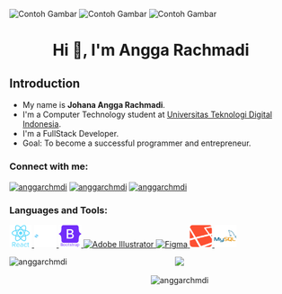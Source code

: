  ![Contoh Gambar](https://media.giphy.com/media/v1.Y2lkPTc5MGI3NjExemJzcDh3aTVodTRsOHJteDZ1bGQyY2kzMXVtdWM4bzhvdW9nOTQxeSZlcD12MV9pbnRlcm5hbF9naWZfYnlfaWQmY3Q9Zw/tHIRLHtNwxpjIFqPdV/giphy.gif)
 ![Contoh Gambar](https://media.giphy.com/media/v1.Y2lkPTc5MGI3NjExemJzcDh3aTVodTRsOHJteDZ1bGQyY2kzMXVtdWM4bzhvdW9nOTQxeSZlcD12MV9pbnRlcm5hbF9naWZfYnlfaWQmY3Q9Zw/tHIRLHtNwxpjIFqPdV/giphy.gif)
 ![Contoh Gambar](https://media.giphy.com/media/v1.Y2lkPTc5MGI3NjExemJzcDh3aTVodTRsOHJteDZ1bGQyY2kzMXVtdWM4bzhvdW9nOTQxeSZlcD12MV9pbnRlcm5hbF9naWZfYnlfaWQmY3Q9Zw/tHIRLHtNwxpjIFqPdV/giphy.gif)

<h1 align="center">Hi 👋, I'm Angga Rachmadi</h1>

## Introduction
- My name is **Johana Angga Rachmadi**.
- I'm a Computer Technology student at [Universitas Teknologi Digital Indonesia](https://www.utdi.ac.id/).
- I'm a FullStack Developer.
- Goal: To become a successful programmer and entrepreneur.

<h3 align="left">Connect with me:</h3>
<p align="left">
<a href="https://twitter.com/_rchmdi" target="blank"><img align="center" src="https://raw.githubusercontent.com/rahuldkjain/github-profile-readme-generator/master/src/images/icons/Social/twitter.svg" alt="anggarchmdi" height="30" width="40" /></a>
<a href="https://linkedin.com/in/anggarchmdi" target="blank"><img align="center" src="https://raw.githubusercontent.com/rahuldkjain/github-profile-readme-generator/master/src/images/icons/Social/linked-in-alt.svg" alt="anggarchmdi" height="30" width="40" /></a>
<a href="https://instagram.com/jo.rchm" target="blank"><img align="center" src="https://raw.githubusercontent.com/rahuldkjain/github-profile-readme-generator/master/src/images/icons/Social/instagram.svg" alt="anggarchmdi" height="30" width="40" /></a>
</p>

<h3 align="left">Languages and Tools:</h3>
<p align="left"> 
  <a href="https://reactjs.org/" target="_blank" rel="noreferrer"> 
    <img src="https://raw.githubusercontent.com/devicons/devicon/master/icons/react/react-original-wordmark.svg" alt="ReactJS" width="40" height="40"/> 
  </a> 
  <a href="https://tailwindcss.com/" target="_blank" rel="noreferrer"> 
    <img src="https://raw.githubusercontent.com/devicons/devicon/master/icons/tailwindcss/tailwindcss-original-wordmark.svg" alt="TailwindCSS" width="40" height="40"/> 
  </a>
  <a href="https://getbootstrap.com/" target="_blank" rel="noreferrer"> 
    <img src="https://raw.githubusercontent.com/devicons/devicon/master/icons/bootstrap/bootstrap-plain-wordmark.svg" alt="Bootstrap" width="40" height="40"/> 
  </a> 
  <a href="https://www.adobe.com/products/illustrator.html" target="_blank" rel="noreferrer"> 
    <img src="https://www.vectorlogo.zone/logos/adobe_illustrator/adobe_illustrator-icon.svg" alt="Adobe Illustrator" width="40" height="40"/> 
  </a> 
  <a href="https://www.figma.com/" target="_blank" rel="noreferrer"> 
    <img src="https://www.vectorlogo.zone/logos/figma/figma-icon.svg" alt="Figma" width="40" height="40"/> 
  </a> 
   <a href="https://laravel.com/" target="_blank" rel="noreferrer"> 
    <img src="https://raw.githubusercontent.com/devicons/devicon/master/icons/laravel/laravel-plain.svg" alt="Laravel" width="40" height="40"/> 
  </a>  
  <a href="https://www.mysql.com/" target="_blank" rel="noreferrer"> 
    <img src="https://raw.githubusercontent.com/devicons/devicon/master/icons/mysql/mysql-original-wordmark.svg" alt="MySQL" width="40" height="40"/> 
  </a>
</p>
<p><img height="150em" align="left" src="https://github-readme-stats.vercel.app/api/top-langs?username=anggarchmdi&show_icons=true&locale=en&layout=compact" alt="anggarchmdi" /></p>

<p align="center">
  <img height="150em" src="https://github-readme-stats-eight-theta.vercel.app/api?username=anggarchmdi&show_icons=true&theme=white&include_all_commits=true&count_private=true"/>
</p>

<p align="center">
  <img height="150em" src="https://github-readme-streak-stats.herokuapp.com/?user=anggarchmdi&theme=white" alt="anggarchmdi" />
</p>
